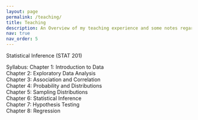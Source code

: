 ```yaml
---
layout: page
permalink: /teaching/
title: Teaching
description: An Overview of my teaching experience and some notes regarding that
nav: true
nav_order: 5
---
```


Statistical Inference (STAT 201)

Syllabus: 
Chapter 1: Introduction to Data \
Chapter 2: Exploratory Data Analysis \
Chapter 3: Association and Correlation \
Chapter 4: Probability and Distributions \
Chapter 5: Sampling Distributions \
Chapter 6: Statistical Inference \
Chapter 7: Hypothesis Testing \
Chapter 8: Regression
